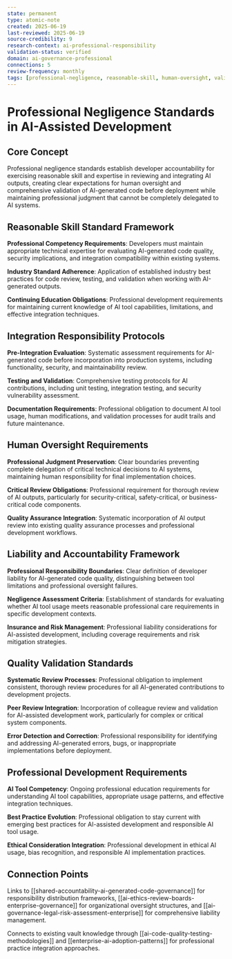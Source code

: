 ```yaml
---
state: permanent
type: atomic-note
created: 2025-06-19
last-reviewed: 2025-06-19
source-credibility: 9
research-context: ai-professional-responsibility
validation-status: verified
domain: ai-governance-professional
connections: 5
review-frequency: monthly
tags: [professional-negligence, reasonable-skill, human-oversight, validation, accountability]
---
```


# Professional Negligence Standards in AI-Assisted Development

## Core Concept

Professional negligence standards establish developer accountability for exercising reasonable skill and expertise in reviewing and integrating AI outputs, creating clear expectations for human oversight and comprehensive validation of AI-generated code before deployment while maintaining professional judgment that cannot be completely delegated to AI systems.

## Reasonable Skill Standard Framework

**Professional Competency Requirements**: Developers must maintain appropriate technical expertise for evaluating AI-generated code quality, security implications, and integration compatibility within existing systems.

**Industry Standard Adherence**: Application of established industry best practices for code review, testing, and validation when working with AI-generated outputs.

**Continuing Education Obligations**: Professional development requirements for maintaining current knowledge of AI tool capabilities, limitations, and effective integration techniques.

## Integration Responsibility Protocols

**Pre-Integration Evaluation**: Systematic assessment requirements for AI-generated code before incorporation into production systems, including functionality, security, and maintainability review.

**Testing and Validation**: Comprehensive testing protocols for AI contributions, including unit testing, integration testing, and security vulnerability assessment.

**Documentation Requirements**: Professional obligation to document AI tool usage, human modifications, and validation processes for audit trails and future maintenance.

## Human Oversight Requirements

**Professional Judgment Preservation**: Clear boundaries preventing complete delegation of critical technical decisions to AI systems, maintaining human responsibility for final implementation choices.

**Critical Review Obligations**: Professional requirement for thorough review of AI outputs, particularly for security-critical, safety-critical, or business-critical code components.

**Quality Assurance Integration**: Systematic incorporation of AI output review into existing quality assurance processes and professional development workflows.

## Liability and Accountability Framework

**Professional Responsibility Boundaries**: Clear definition of developer liability for AI-generated code quality, distinguishing between tool limitations and professional oversight failures.

**Negligence Assessment Criteria**: Establishment of standards for evaluating whether AI tool usage meets reasonable professional care requirements in specific development contexts.

**Insurance and Risk Management**: Professional liability considerations for AI-assisted development, including coverage requirements and risk mitigation strategies.

## Quality Validation Standards

**Systematic Review Processes**: Professional obligation to implement consistent, thorough review procedures for all AI-generated contributions to development projects.

**Peer Review Integration**: Incorporation of colleague review and validation for AI-assisted development work, particularly for complex or critical system components.

**Error Detection and Correction**: Professional responsibility for identifying and addressing AI-generated errors, bugs, or inappropriate implementations before deployment.

## Professional Development Requirements

**AI Tool Competency**: Ongoing professional education requirements for understanding AI tool capabilities, appropriate usage patterns, and effective integration techniques.

**Best Practice Evolution**: Professional obligation to stay current with emerging best practices for AI-assisted development and responsible AI tool usage.

**Ethical Consideration Integration**: Professional development in ethical AI usage, bias recognition, and responsible AI implementation practices.

## Connection Points

Links to [[shared-accountability-ai-generated-code-governance]] for responsibility distribution frameworks, [[ai-ethics-review-boards-enterprise-governance]] for organizational oversight structures, and [[ai-governance-legal-risk-assessment-enterprise]] for comprehensive liability management.

Connects to existing vault knowledge through [[ai-code-quality-testing-methodologies]] and [[enterprise-ai-adoption-patterns]] for professional practice integration approaches.